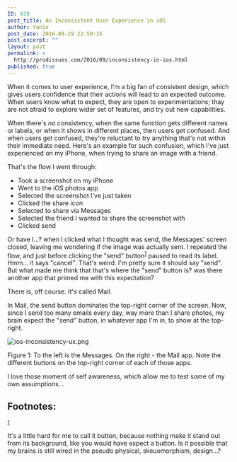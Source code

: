```yaml
---
ID: 819
post_title: An Inconsistent User Experience in iOS
author: Yaniv
post_date: 2016-09-29 22:59:15
post_excerpt: ""
layout: post
permalink: >
  http://prodissues.com/2016/09/inconsistency-in-ios.html
published: true
---
```

When it comes to user experience, I'm a big fan of consistent design, which gives users confidence that their actions will lead to an expected outcome. When users know what to expect, they are open to experimentations; thay are not afraid to explore wider set of features, and try out new capabilities.

When there's <i>no</i> consistency, when the same function gets different names or labels, or when it shows in different places, then users get confused. And when users get confused, they're reluctant to try anything that's not within their immediate need. Here's an example for such confusion, which I've just experienced on my iPhone, when trying to share an image with a friend.

That's the flow I went through:
<ul class="org-ul">
	<li>Took a screenshot on my iPhone&nbsp;</li>
	<li>Went to the iOS photos app</li>
	<li>Selected the screenshot I've just taken</li>
	<li>Clicked the share icon</li>
	<li>Selected to share via Messages</li>
	<li>Selected the friend I wanted to share the screenshot with</li>
	<li>Clicked send</li>
</ul>
Or have I...? when I clicked what I thought was send, the Messages' screen closed, leaving me wondering if the image was actually sent. I repeated the flow, and just before clicking the "send" button<sup><a id="fnr.1" class="footref" href="#fn.1">1</a></sup>&nbsp;paused to read its label. Hmm... it says "cancel". That's weird. I'm pretty sure it should say "send". But what made me think that that's where the "send" button is? was there another app that primed me with this expectation?

There is, off course. It's called Mail.

In Mail, the send button dominates the top-right corner of the screen. Now, since I send too many emails every day, way more than I share photos, my brain expect the "send" button, in whatever app I'm in, to show at the top-right.
<div class="figure">

<img src="http://media.prodissues.com/images/2016/09/ios-inconsistency-ux.png" alt="ios-inconsistency-ux.png">

<span class="figure-number">Figure 1:</span> To the left is the Messages. On the right - the Mail app. Note the different buttons on the top-right corner of each of those apps.

</div>
I love those moment of self awareness, which allow me to test some of my own assumptions...
<div id="footnotes">
<h2 class="footnotes">Footnotes:</h2>
<div id="text-footnotes">
<div class="footdef">

<sup><a id="fn.1" class="footnum" href="#fnr.1">1</a></sup>
<div class="footpara">
<p class="footpara"> It's a little hard for me to call it button, because nothing make it stand out from its background, like you would have expect a button. Is it possible that my brains is still wired in the pseudo physical, skeuomorphism, design...?</p>

</div>
</div>
</div>
</div>